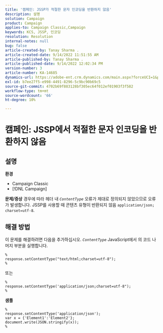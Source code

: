 ```yaml
---
title: '캠페인: JSSP가 적절한 문자 인코딩을 반환하지 않음'
description: 설명
solution: Campaign
product: Campaign
applies-to: Campaign Classic,Campaign
keywords: KCS, JSSP, 인코딩
resolution: Resolution
internal-notes: null
bug: false
article-created-by: Tanay Sharma .
article-created-date: 9/14/2022 11:51:55 AM
article-published-by: Tanay Sharma .
article-published-date: 9/14/2022 12:02:34 PM
version-number: 3
article-number: KA-14685
dynamics-url: https://adobe-ent.crm.dynamics.com/main.aspx?forceUCI=1&pagetype=entityrecord&etn=knowledgearticle&id=42acc49e-2334-ed11-9db1-002248086735
exl-id: b7ee27f5-e998-4491-8296-5c9bc90b69c5
source-git-commit: 4702b69f883128bf305ec64f012ef01903f3f582
workflow-type: tm+mt
source-wordcount: '66'
ht-degree: 10%

---
```


# 캠페인: JSSP에서 적절한 문자 인코딩을 반환하지 않음

## 설명

<b>환경</b>
- Campaign Classic
- [!DNL Campaign]



<b>문제/증상</b>
경우에 따라 헤더 내 *`ContentType`* 오류가 제대로 정의되지 않았으므로 오류가 발생합니다. JSSP를 사용할 때 콘텐츠 유형이 반환되지 않음 `application/json; charset=utf-8`.


## 해결 방법


이 문제를 해결하려면 다음을 추가하십시오. *`ContentType`* JavaScript에서 의 코드 나머지 부분을 실행합니다.


```
%
response.setContentType("text/html;charset=utf-8");
%
```




또는




```
%
response.setContentType('application/json;charset=utf-8");
%
```


<b>샘플</b>


```
%
response.setContentType('application/json');
var x = {'Element1':'Element2'};
document.write(JSON.stringify(x));
%
```
